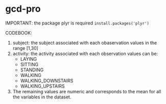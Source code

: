 gcd-pro
=======

IMPORTANT: the package plyr is required ```install.packages('plyr')```

CODEBOOK: 

   1. subject: the subject associated with each obaservation values in the range [1,30] 
   2. activity: the activity associated with each observation values can be:      
      * LAYING
      * SITTING
      * STANDING
      * WALKING
      * WALKING_DOWNSTAIRS
      * WALKING_UPSTAIRS 
   3. The remaining values are numeric and corresponds to the mean for all the variables in the dataset.

